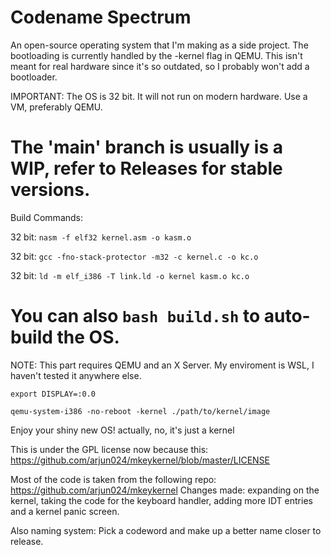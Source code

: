 # Codename Spectrum
An open-source operating system that I'm making as a side project. The bootloading is currently handled by the -kernel flag in QEMU. 
This isn't meant for real hardware since it's so outdated, so I probably won't add a bootloader.

IMPORTANT: The OS is 32 bit. It will not run on modern hardware. Use a VM, preferably QEMU.

# The 'main' branch is usually is a WIP, refer to Releases for stable versions.

Build Commands:

32 bit: ```nasm -f elf32 kernel.asm -o kasm.o```

32 bit: ```gcc -fno-stack-protector -m32 -c kernel.c -o kc.o``` 

32 bit: ```ld -m elf_i386 -T link.ld -o kernel kasm.o kc.o``` 

# You can also ```bash build.sh``` to auto-build the OS.




NOTE: This part requires QEMU and an X Server. My enviroment is WSL, I haven't tested it anywhere else.

```export DISPLAY=:0.0```

```qemu-system-i386 -no-reboot -kernel ./path/to/kernel/image``` 

Enjoy your shiny new OS! actually, no, it's just a kernel


This is under the GPL license now because this: https://github.com/arjun024/mkeykernel/blob/master/LICENSE

Most of the code is taken from the following repo: https://github.com/arjun024/mkeykernel
Changes made: expanding on the kernel, taking the code for the keyboard handler, adding more IDT entries and a kernel panic screen.


Also naming system: Pick a codeword and make up a better name closer to release.
